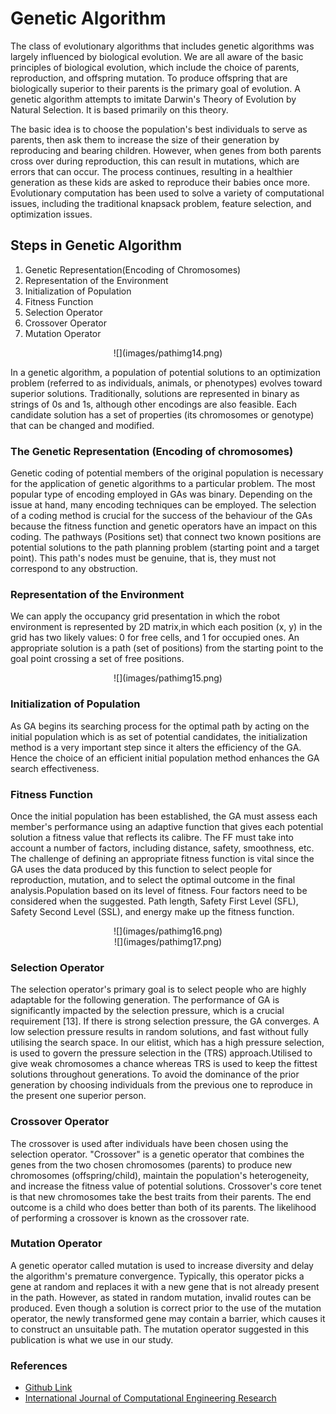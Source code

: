# Genetic Algorithm

The class of evolutionary algorithms that includes genetic algorithms was largely influenced by biological evolution. We are all aware of the basic principles of biological evolution, which include the choice of parents, reproduction, and offspring mutation. To produce offspring that are biologically superior to their parents is the primary goal of evolution. A genetic algorithm attempts to imitate Darwin's Theory of Evolution by Natural Selection. It is based primarily on this theory.

The basic idea is to choose the population's best individuals to serve as parents, then ask them to increase the size of their generation by reproducing and bearing children. However, when genes from both parents cross over during reproduction, this can result in mutations, which are errors that can occur. The process continues, resulting in a healthier generation as these kids are asked to reproduce their babies once more. Evolutionary computation has been used to solve a variety of computational issues, including the traditional knapsack problem, feature selection, and optimization issues.

## Steps in Genetic Algorithm

1. Genetic Representation(Encoding of Chromosomes)
2. Representation of the Environment
3. Initialization of Population
4. Fitness Function
5. Selection Operator
6. Crossover Operator
7. Mutation Operator

<center>![](images/pathimg14.png)</center>

In a genetic algorithm, a population of potential solutions to an optimization problem (referred to as individuals, animals, or phenotypes) evolves toward superior solutions. Traditionally, solutions are represented in binary as strings of 0s and 1s, although other encodings are also feasible. Each candidate solution has a set of properties (its chromosomes or genotype) that can be changed and modified.

### The Genetic Representation (Encoding of chromosomes)
Genetic coding of potential members of the original population is necessary for the application of genetic algorithms to a particular problem. The most popular type of encoding employed in GAs was binary. Depending on the issue at hand, many encoding techniques can be employed.
The selection of a coding method is crucial for the success of the behaviour of the GAs because the fitness function and genetic operators have an impact on this coding. The pathways (Positions set) that connect two known positions are potential solutions to the path planning problem (starting point and a target point). This path's nodes must be genuine, that is, they must not correspond to any obstruction. 

### Representation of the Environment

We can apply the occupancy grid presentation  in which the robot environment is represented by 2D matrix,in which each position (x, y) in the grid has
two likely values: 0 for free cells, and 1 for occupied ones. An appropriate solution is a path (set of
positions) from the starting point to the goal point crossing a set of free positions.

<center>![](images/pathimg15.png)</center>

### Initialization of Population
As GA begins its searching process for the optimal path by acting on the initial population which is as set of potential candidates, the initialization method is a very important step since it alters
the efficiency of the GA. Hence the choice of an efficient initial population method enhances the GA search
effectiveness.

### Fitness Function
Once the initial population has been established, the GA must assess each member's performance using an adaptive function that gives each potential solution a fitness value that reflects its calibre. The FF must take into account a number of factors, including distance, safety, smoothness, etc. The challenge of defining an appropriate fitness function is vital since the GA uses the data produced by this function to select people for reproduction, mutation, and to select the optimal outcome in the final analysis.Population based on its level of fitness. Four factors need to be considered when the suggested. Path length, Safety First Level (SFL), Safety Second Level (SSL), and energy make up the fitness function. 
<center>![](images/pathimg16.png)</center>
<center>![](images/pathimg17.png)</center>

### Selection Operator
The selection operator's primary goal is to select people who are highly adaptable for the following generation. The performance of GA is significantly impacted by the selection pressure, which is a crucial requirement [13]. If there is strong selection pressure, the GA converges. A low selection pressure results in random solutions, and fast without fully utilising the search space. In our elitist, which has a high pressure selection, is used to govern the pressure selection in the (TRS) approach.Utilised to give weak chromosomes a chance whereas TRS is used to keep the fittest solutions throughout generations.
To avoid the dominance of the prior generation by choosing individuals from the previous one to reproduce in the present one superior person.


### Crossover Operator
The crossover is used after individuals have been chosen using the selection operator.
"Crossover" is a genetic operator that combines the genes from the two chosen chromosomes (parents) to produce new chromosomes (offspring/child), maintain the population's heterogeneity, and increase the fitness value of potential solutions. Crossover's core tenet is that new chromosomes take the best traits from their parents. The end outcome is a child who does better than both of its parents.
The likelihood of performing a crossover is known as the crossover rate.

### Mutation Operator

A genetic operator called mutation is used to increase diversity and delay the algorithm's premature convergence. Typically, this operator picks a gene at random and replaces it with a new gene that is not already present in the path. However, as stated in random mutation, invalid routes can be produced. Even though a solution is correct prior to the use of the mutation operator, the newly transformed gene may contain a barrier, which causes it to construct an unsuitable path. The mutation operator suggested in this publication is what we use in our study.

### References

* [Github Link](https://github.com/Yaaximus/genetic-algorithm-path-planning)
* [International Journal of Computational Engineering Research](https://citeseerx.ist.psu.edu/viewdoc/download?doi=10.1.1.300.5493&rep=rep1&type=pdf)